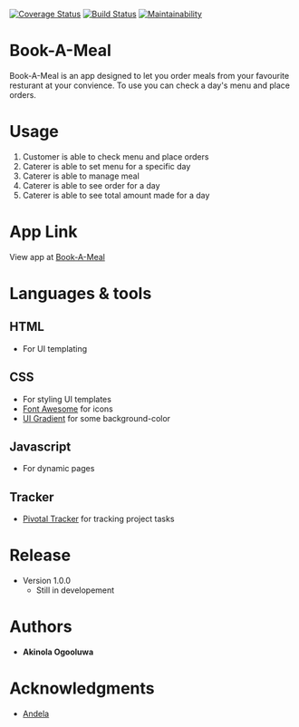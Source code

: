 [![Coverage Status](https://coveralls.io/repos/github/rovilay/Book-A-Meal/badge.svg?branch=develop)](https://coveralls.io/github/rovilay/Book-A-Meal?branch=develop)
[![Build Status](https://travis-ci.org/rovilay/Book-A-Meal.svg?branch=develop)](https://travis-ci.org/rovilay/Book-A-Meal)
[![Maintainability](https://api.codeclimate.com/v1/badges/636939475b3c8d1d52c7/maintainability)](https://codeclimate.com/github/rovilay/Book-A-Meal/maintainability)

# Book-A-Meal
Book-A-Meal is an app designed to let you order meals from your favourite resturant at your convience. To use you can check a day's menu and place orders.

# Usage
1. Customer is able to check menu and place orders
2. Caterer is able to set menu for a specific day
3. Caterer is able to manage meal
4. Caterer is able to see order for a day
5. Caterer is able to see total amount made for a day

# App Link
View app at [Book-A-Meal](rovilay.github.io/Book-A-Meal)

# Languages & tools
## HTML
* For UI templating

## CSS
* For styling UI templates
* [Font Awesome](https://fontawesome.com/) for icons
* [UI Gradient](https://uigradients.com/) for some background-color

## Javascript
* For dynamic pages

## Tracker
* [Pivotal Tracker](https://pivotaltracker.com) for tracking project tasks

# Release
* Version 1.0.0
  * Still in developement

# Authors
* **Akinola Ogooluwa**

# Acknowledgments
* [Andela](https://andela.com/)

